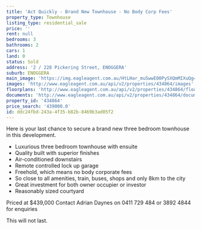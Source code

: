 ```yaml
---
title: 'Act Quickly - Brand New Townhouse - No Body Corp Fees'
property_type: Townhouse
listing_type: residential_sale
price: ''
rent: null
bedrooms: 3
bathrooms: 2
cars: 1
land: 0
status: Sold
address: '2 / 228 Pickering Street, ENOGGERA'
suburb: ENOGGERA
main_image: 'https://img.eagleagent.com.au/HtLHar_muSwwE00PySXQmMIXuQg=/1280x854/smart/https://s3-us-west-2.amazonaws.com/eagleagent-orig/images/6818422/104525172-image-M.jpg'
images: 'http://www.eagleagent.com.au/api/v2/properties/434864/images'
floorplans: 'http://www.eagleagent.com.au/api/v2/properties/434864/floorplans'
documents: 'http://www.eagleagent.com.au/api/v2/properties/434864/documents'
property_id: '434864'
price_search: '439000.0'
id: ddc24fbd-243a-4f35-b82b-8469b3ad05f2
---
```

Here is your last chance to secure a brand new three bedroom townhouse in this development.

- Luxurious three bedroom townhouse with ensuite
- Quality built with superior finishes
- Air-conditioned downstairs
- Remote controlled lock up garage
- Freehold, which means no body corporate fees
- So close to all amenities, train, buses, shops and only 8km to the city
- Great investment for both owner occupier or investor
- Reasonably sized courtyard

Priced at $439,000
Contact Adrian Daynes on 0411 729 484 or 3892 4844 for enquiries

This will not last.